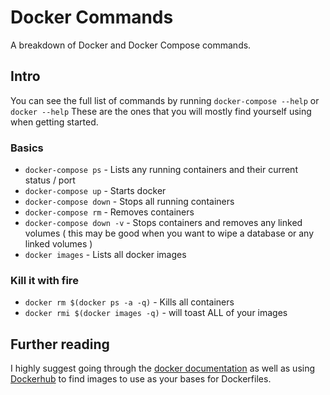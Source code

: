 # Docker Commands
A breakdown of Docker and Docker Compose commands.

## Intro
You can see the full list of commands by running `docker-compose --help` or `docker --help` These are the ones that you will mostly find yourself using when getting started.

### Basics
- `docker-compose ps` - Lists any running containers and their current status / port 
- `docker-compose up` - Starts docker 
- `docker-compose down` - Stops all running containers
- `docker-compose rm` - Removes containers
- `docker-compose down -v` - Stops containers and removes any linked volumes ( this may be good when you want to wipe a database or any linked volumes )
- `docker images` - Lists all docker images

### Kill it with fire
- `docker rm $(docker ps -a -q)` - Kills all containers
- `docker rmi $(docker images -q)` - will toast ALL of your images

## Further reading
I highly suggest going through the [docker documentation](https://docs.docker.com/) as well as using [Dockerhub](https://hub.docker.com/) to find images to use as your bases for Dockerfiles.